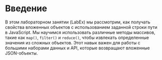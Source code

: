 # Введение

В этом лабораторном занятии (LabEx) мы рассмотрим, как получать свойства вложенных объектов с использованием заданной строки пути в JavaScript. Мы научимся использовать различные методы массивов, такие как `map()`, `filter()` и `reduce()`, чтобы извлекать определенные значения из сложных объектов. Этот навык важен для работы с большими наборами данных и API, которые возвращают вложенные JSON-объекты.
